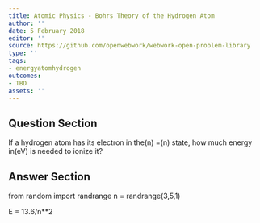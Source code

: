 ```yaml
---
title: Atomic Physics - Bohrs Theory of the Hydrogen Atom
author: ''
date: 5 February 2018
editor: ''
source: https://github.com/openwebwork/webwork-open-problem-library
type: ''
tags:
- energyatomhydrogen
outcomes:
- TBD
assets: ''
---
```


## Question Section 

If a hydrogen atom has its electron in the(n) =(n) state, how much energy in(eV) is needed to ionize it?


## Answer Section

from random import randrange
n = randrange(3,5,1)

E = 13.6/n**2